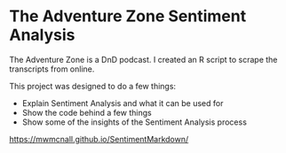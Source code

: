 # The Adventure Zone Sentiment Analysis

The Adventure Zone is a DnD podcast. I created an R script to scrape the transcripts from online.

This project was designed to do a few things:

- Explain Sentiment Analysis and what it can be used for
- Show the code behind a few things
- Show some of the insights of the Sentiment Analysis process

https://mwmcnall.github.io/SentimentMarkdown/
